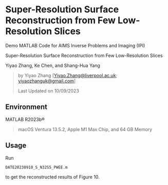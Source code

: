 # Super-Resolution Surface Reconstruction from Few Low-Resolution Slices

Demo MATLAB Code for AIMS Inverse Problems and Imaging (IPI)

Super-Resolution Surface Reconstruction from Few Low-Resolution Slices

Yiyao Zhang, Ke Chen, and Shang-Hua Yang

> by Yiyao Zhang [Yiyao.Zhang@liverpool.ac.uk; yiyaozhanguk@gmail.com]
> 
> Last Updated on 10/09/2023

## Environment
MATLAB R2023b®

> macOS Ventura 13.5.2, Apple M1 Max Chip, and 64 GB Memory

## Usage

Run 
```
DATE20230910_S_N32S5_PWEE.m
```
 to get the reconstructed results of Figure 10. 
